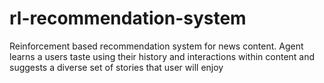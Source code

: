 # rl-recommendation-system
Reinforcement based recommendation system for news content. Agent learns a users taste using their history and interactions within content and suggests a diverse set of stories that user will enjoy
